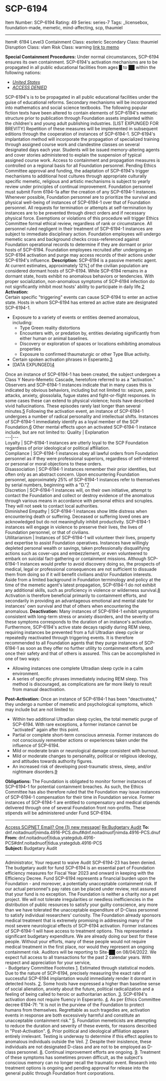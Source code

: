 # SCP-6194
Item Number: SCP-6194
Rating: 49
Series: series-7
Tags: _licensebox, foundation-made, memetic, mind-affecting, scp, thaumiel

---

Item#: 6194
Level3
Containment Class:
esoteric
Secondary Class:
thaumiel
Disruption Class:
vlam
Risk Class:
warning
[link to memo](/classification-committee-memo)  

**Special Containment Procedures:** Under normal circumstances, SCP-6194 ensures its own containment. SCP-6194's activation mechanisms are to be propagated in all public educational facilities from ages █ to ██ within the following nations:
  * [_United States_](javascript:;)
  * [_ACCESS DENIED_](javascript:;)

SCP-6194's is to be propagated in all public educational facilities under the guise of educational reforms. Secondary mechanisms will be incorporated into mathematics and social science textbooks. The following popular fiction texts have been altered to contain elements of SCP-6194's memetic structure prior to publication through Foundation assets implanted within the children's and young adult publishing industries.
[LIST EXPUNGED FOR BREVITY]
Repetition of these measures will be implemented in subsequent editions through the cooperation of instances of SCP-6194-1.
SCP-6194's implantation method will incorporate the propagation of specialized training through assigned course work and clandestine classes on several designated days each year. Students will be issued memory-altering agents and cover stories administered to explain the suspension of typical assigned course work.
Access to containment and propagation measures is controlled on a regional basis for all Foundation personnel.
Pending Ethics Committee approval and funding, the adaptation of SCP-6194's trigger mechanisms to additional host cultures through appropriate culturally specific memetic, religious and artistic mechanisms is subject to yearly review under principles of continual improvement.
Foundation personnel must submit Form 6194-1a after the creation of any SCP-6194-1 instances.
Whenever possible, Foundation personnel are to prioritize the survival and physical well-being of instances of SCP-6194-1 over that of Foundation personnel. All requests for termination or attempts at self-termination by instances are to be prevented through direct orders and if necessary physical force. Exemptions or violations of this procedure will trigger Ethics Committee formal ethical review, regardless of rank or circumstance.
All personnel ruled negligent in their treatment of SCP-6194-1 instances are subject to immediate disciplinary action.
Foundation employees will undergo memetic scans and background checks cross-referenced against Foundation operational records to determine if they are dormant or prior hosts of SCP-6194. Foundation employees recruited after undergoing an SCP-6194 activation and purge may access records of their actions under SCP-6194's influence.
**Description:** SCP-6194 is a passive memetic agent. At current estimates, approximately 12%[1](javascript:;) of the civilian population are considered dormant hosts of SCP-6194. While SCP-6194 remains in a dormant state, hosts exhibit no anomalous behaviors or tendencies. With proper socialization, non-anomalous symptoms of SCP-6194 infection do not significantly inhibit most hosts' ability to participate in daily life.[2](javascript:;)
**Activation:**  
Certain specific "triggering" events can cause SCP-6194 to enter an active state. Hosts in whom SCP-6194 has entered an active state are designated SCP-6194-1.
  * Exposure to a variety of events or entities deemed anomalous, including: 
    * Type Green reality distortions
    * Encounters with, or predation by, entities deviating significantly from either human or animal baselines.
    * Discovery or exploration of spaces or locations exhibiting anomalous properties
    * Exposure to confirmed thaumaturgic or other Type Blue activity.
  * Certain spoken activation phrases in Esperanto.[3](javascript:;)
  * [DATA EXPUNGED][4](javascript:;)

Once an instance of SCP-6194-1 has been created, the subject undergoes a Class Y Neuro-Memetic Cascade, heretofore referred to as a "activation." Observers and SCP-6194-1 instances indicate that in many cases this is indicated by obvious behaviors, including but not limited to: seizure, panic attacks, anxiety, glossolalia, fugue states and fight-or-flight responses. In some cases these can extend to physical violence; hosts have described vivid hallucinations. These episodes rarely last longer than several minutes.[5](javascript:;)
Following the activation event, an instance of SCP-6194-1 undergoes a number of radical personality and intellectual shifts. Instances of SCP-6194-1 immediately identify as a loyal member of the SCP Foundation.[6](javascript:;)
Other mental effects upon an activated SCP-6194-1 instance include, but are not limited to:
Quality | Explanation  
---|---  
Loyalty | SCP-6194-1 instances are utterly loyal to the SCP Foundation regardless of prior ideological or political affiliation.  
Compliance | SCP-6194-1 instances obey all lawful orders from Foundation personnel as if they were professional superiors, regardless of self-interest or personal or moral objections to these orders.  
Disassociation | SCP-6194-1 instances remember their prior identities, but often only as an abstract concern. Upon encountering Foundation personnel, approximately 25% of SCP-6194-1 instances refer to themselves by serial numbers, beginning with a "D."[7](javascript:;)  
Discretion | SCP-6194-1 instances will, on their own initiative, attempt to contact the Foundation and collect or destroy evidence of the anomalous through various means in accordance with personal ethics and scruples. They will not seek to contact local authorities.  
Diminished Empathy | SCP-6194-1 instances show little distress when encountering death or suffering. Deceased or suffering loved ones are acknowledged but do not meaningfully inhibit productivity. SCP-6194-1 instances will engage in violence to preserve their lives, the lives of Foundation personnel, or that of civilians.  
Utilitarianism | Instances of SCP-6194-1 will volunteer their lives, property and expertise to assist Foundation operatives. Instances have willingly depleted personal wealth or savings, taken professionally disqualifying actions such as cover-ups and embezzlement, or even volunteered to embark on suicidal fact-gathering or containment missions. Although SCP-6194-1 instances would prefer to avoid discovery doing so, the prospects of medical, legal or professional consequences are not sufficient to dissuade them from doing so if it will benefit civilians and/or Foundation interests.  
Aside from a limited background in Foundation terminology and policy at the time of the memetic agent's latest propagation, SCP-6194-1 do not exhibit any additional skills, such as proficiency in violence or wilderness survival.[8](javascript:;) Activation is therefore beneficial primarily to containment efforts, and secondarily in providing an advantageous emotional and mental state for instances' own survival and that of others when encountering the anomalous.
**Deactivation:** Many instances of SCP-6194-1 exhibit symptoms consistent with long-term stress or anxiety disorders, and the severity of these symptoms corresponds to the duration of an instance's activation. Furthermore, SCP-6194's active state decays rapidly during REM sleep, requiring instances be prevented from a full Ultradian sleep cycle or repeatedly reactivated through triggering events.
It is therefore recommended to all Foundation agents that they purge instances of SCP-6194-1 as soon as they offer no further utility to containment efforts, and once their safety and that of others is assured. This can be accomplished in one of two ways:
  * Allowing instances one complete Ultradian sleep cycle in a calm environment.
  * A series of specific phrases immediately inducing REM sleep. This method is discouraged, as complications are far more likely to result from manual deactivation.

**Post-Activation:** Once an instance of SCP-6194-1 has been "deactivated," they undergo a number of memetic and psychological symptoms, which may include but are not limited to:
  * Within two additional Ultradian sleep cycles, the total memetic purge of SCP-6194. With rare exceptions, a former instance cannot be "activated" again after this point.
  * Partial or complete short-term conscious amnesia. Former instances do not consciously remember actions or experiences taken under the influence of SCP-6194.
  * Mild or moderate brain or neurological damage consistent with burnout.
  * Mild or moderate changes to personality, political or religious ideology, and attitudes towards authority figures.
  * An increased risk of developing post-traumatic stress, sleep, and/or nightmare disorders.[9](javascript:;)

**Obligations:** The Foundation is obligated to monitor former instances of SCP-6194-1 for potential containment breaches. As such, the Ethics Committee has also therefore ruled that the Foundation may issue instances of SCP-6194-1 compensation for their time in Foundation service.
Former instances of SCP-6194-1 are entitled to compensatory and medical stipends delivered through one of several Foundation front non-profits. These stipends will be administered under Fund SCP-6194.
* * *
[Access SCiPNET Email? One (1) new message!](javascript:;)
[Re:Budgetary Audit](javascript:;)
**To:** dnf.noitadnuof|nimda.4916-PCS.dnuf#dnf.noitadnuof|nimda.4916-PCS.dnuf  
**From:** dnf.noitadnuof|tidua.yrategdub.4916-PCS#dnf.noitadnuof|tidua.yrategdub.4916-PCS  
**Subject:** Budgetary Audit
* * *
Administrator,
Your request to waive Audit SCP-6194-23 has been denied.
The budgetary audit for fund SCP-6194 is an essential part of Foundation efficiency measures for Fiscal Year 2023 and onward in keeping with the Efficiency Decree.
Fund SCP-6194 represents a financial burden upon the Foundation - and moreover, a potentially unacceptable containment risk. If our actual personnel's pay rates can be placed under review, rest assured that your fund is no exception. The Foundation is neither a charity nor a pet project. We will not tolerate irregularities or needless inefficiencies in the distribution of public resources to satisfy your guilty conscience, any more than we have tolerated the unacceptable expenditure of D-Class personnel to satisfy individual researchers' curiosity.
The Foundation already sponsors medical treatment that is extremely promising in addressing many of the most severe neurological effects of SCP-6194 activation. Former instances of SCP-6194-1 will have access to treatment options. This represented a significant budgetary expenditure. We are already doing our best for these people.
Without your efforts, many of these people would not require medical treatment in the first place, nor would they represent an ongoing containment risk.
Auditors will be reporting to Site-██ on 08/04/2022. We expect full access to all transactions for the past 2 calendar years.
With respect and appreciation for your service,  
\- Budgetary Committee
Footnotes
[1](javascript:;). Estimated through statistical models. Due to the nature of SCP-6194, precisely measuring the exact rate of successful SCP-6194 implantation would immediately render it dormant in detected hosts.
[2](javascript:;). Some hosts have expressed a higher than baseline sense of social alienation, anxiety about the future, political radicalization and a feeling of being called to heroic or authoritarian action.
[3](javascript:;). SCP-6194's activation does not require fluency in Esperanto.
[4](javascript:;). As per Ethics Committee decree 6194-7f: "It is not in the purview of the Foundation to protect humans from themselves. Regrettable as such tragedies are, activation events in response are both excessively harmful and constitute an unacceptable containment risk."
[5](javascript:;). Foundation memeticists are attempting to reduce the duration and severity of these events, for reasons described in "Post-Activation".
[6](javascript:;). Prior political and ideological affiliation appears entirely irrelevant. Testing is underway to determine if this effect applies to anomalous individuals outside the Veil.
[7](javascript:;). Despite their insistence, these individuals are not designated D-class and are not to be employed as D-class personnel.
[8](javascript:;). Continual improvement efforts are ongoing.
[9](javascript:;). Treatment of these symptoms has sometimes proven difficult, as the subject's conscious memory can no longer recall the traumatic event. Research into treatment options is ongoing and pending approval for release into the general public through Foundation front corporations.